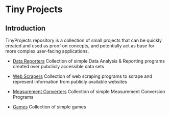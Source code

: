 # Tiny Projects

## Introduction

TinyProjects repository is a collection of small projects that can be quickly created and used as proof on concepts, and potentially act as base for more complex user-facing applications.


- [Data Reporters](https://github.com/AdityaGarg1995/TinyProjects/tree/main/Data%20Reporters/)
  Collection of simple Data Analysis & Reporting programs created over pubclicly accessible data sets

- [Web Scrapers](https://github.com/AdityaGarg1995/TinyProjects/tree/main/Web%20Scrapers)
  Collection of web scraping programs to scrape and represent information from publicly available websites 

- [Measurement Converters](https://github.com/AdityaGarg1995/TinyProjects/tree/main/Measurement%20Converters)
  Collection of simple Measurement Conversion Programs

- [Games](https://github.com/AdityaGarg1995/TinyProjects/tree/main/Games)
  Collection of simple games

